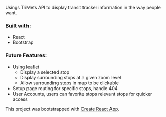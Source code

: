 Usings TriMets API to display transit tracker information in the way people want. 

### Built with:

- React
- Bootstrap

### Future Features:

* Using leaflet
    * Display a selected stop
    * Display surrounding stops at a given zoom level
    * Allow surrounding stops in map to be clickable
* Setup page routing for specific stops, handle 404
* User Accounts, users can favorite stops relevant stops for quicker access


This project was bootstrapped with [Create React App](https://github.com/facebook/create-react-app).


